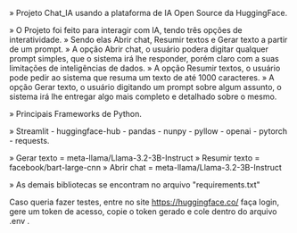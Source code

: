 » Projeto Chat_IA usando a plataforma de IA Open Source da HuggingFace.

» O Projeto foi feito para interagir com IA, tendo três opções de interatividade.
» Sendo elas Abrir chat, Resumir textos e Gerar texto a partir de um prompt.
» A opção Abrir chat, o usuário podera digitar qualquer prompt simples, que o sistema irá lhe responder, porém claro com a suas limitações de inteligências de dados.
» A opção Resumir textos, o usuário pode pedir ao sistema que resuma um texto de até 1000 caracteres.
» A opção Gerar texto, o usuário digitando um prompt sobre algum assunto, o sistema irá lhe entregar algo mais completo e detalhado sobre o mesmo.

» Principais Frameworks de Python.

» Streamlit - huggingface-hub - pandas - nunpy - pyllow - openai - pytorch - requests.

» Gerar texto = meta-llama/Llama-3.2-3B-Instruct
» Resumir texto = facebook/bart-large-cnn
» Abrir chat = meta-llama/Llama-3.2-3B-Instruct

» As demais bibliotecas se encontram no arquivo "requirements.txt" 

Caso queria fazer testes, entre no site https://huggingface.co/ faça login, gere um token de acesso, copie o token gerado e cole dentro do arquivo .env .
